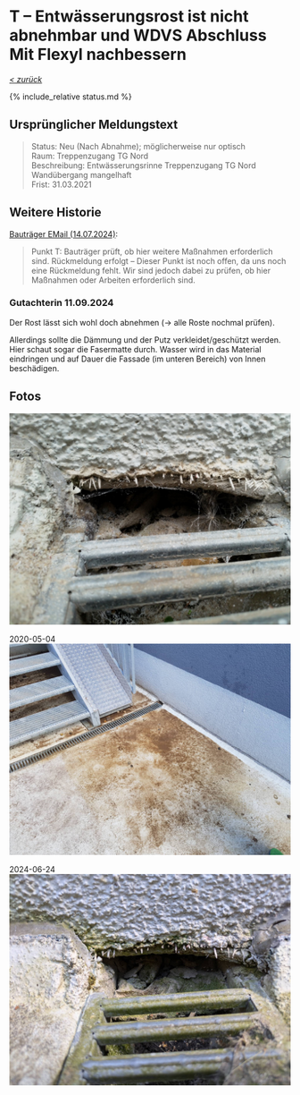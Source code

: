 # T &ndash; Entwässerungsrost ist nicht abnehmbar und WDVS Abschluss Mit Flexyl nachbessern

_[&lt; zurück](../../index.md)_

{% include_relative status.md %}

## Ursprünglicher Meldungstext

> Status: Neu (Nach Abnahme); möglicherweise nur optisch\
> Raum: Treppenzugang TG Nord\
> Beschreibung: Entwässerungsrinne Treppenzugang TG Nord Wandübergang mangelhaft\
> Frist: 31.03.2021

## Weitere Historie

[Bauträger EMail (14.07.2024)]:

> Punkt T: Bauträger prüft, ob hier weitere Maßnahmen erforderlich sind. Rückmeldung erfolgt – Dieser Punkt ist noch offen, da uns noch eine Rückmeldung fehlt. Wir sind jedoch dabei zu prüfen, ob hier Maßnahmen oder Arbeiten erforderlich sind.

### Gutachterin 11.09.2024

Der Rost lässt sich wohl doch abnehmen (-> alle Roste nochmal prüfen).

Allerdings sollte die Dämmung und der Putz verkleidet/geschützt werden.
Hier schaut sogar die Fasermatte durch. Wasser wird in das Material 
eindringen und auf Dauer die Fassade (im unteren Bereich) von Innen beschädigen.

## Fotos

![](Meldung.jpg)

2020-05-04
![](20200504_162119_small.jpg)

2024-06-24
![](20240624_152024788.RAW-01.COVER_small.jpg)

[Bauträger EMail (14.07.2024)]: https://drive.google.com/file/d/19hDpQ9SWxaemkfX0wXpxzCk9p0P5WIK4/view?usp=drive_link
